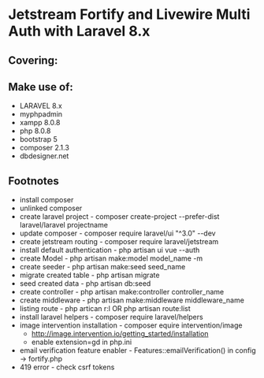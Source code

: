 # Jetstream Fortify and Livewire Multi Auth with Laravel 8.x

## Covering:


## Make use of:
- LARAVEL 8.x
- myphpadmin
- xampp 8.0.8
- php 8.0.8
- bootstrap 5
- composer 2.1.3
- dbdesigner.net

## Footnotes
* install composer
* unlinked composer
* create laravel project - composer create-project --prefer-dist laravel/laravel projectname
* update composer - composer require laravel/ui "^3.0" --dev
* create jetstream routing - composer require laravel/jetstream
* install default authentication - php artisan ui vue --auth
* create Model - php artisan make:model model_name -m
* create seeder - php artisan make:seed seed_name
* migrate created table - php artisan migrate
* seed created data - php artisan db:seed
* create controller - php artisan make:controller controller_name
* create middleware - php artisan make:middleware middleware_name
* listing route - php artican r:l OR php artisan route:list
* install laravel helpers - composer require laravel/helpers
* image intervention installation - composer equire intervention/image
  - http://image.intervention.io/getting_started/installation
  - enable extension=gd in php.ini
* email verification feature enabler - Features::emailVerification() in config -> fortify.php
* 419 error - check csrf tokens

